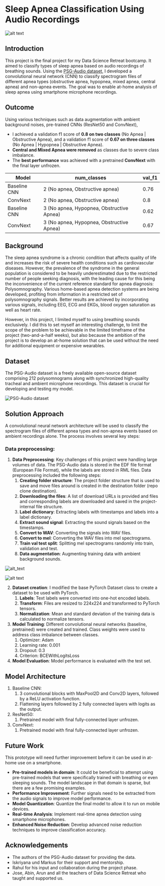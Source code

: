 # Sleep Apnea Classification Using Audio Recordings

![alt text](images/title_slide.jpg)

## Introduction
This project is the final project for my Data Science Retreat bootcamp. 
It aimed to classify types of sleep apnea based on audio recordings of breathing sounds. 
Using the [PSG-Audio dataset](https://www.nature.com/articles/s41597-021-00977-w), I developed a convolutional neural network (CNN) to classify 
spectrogram files of different apnea types (obstructive apnea, hypopnea, mixed apnea, central apnea) 
and non-apnea events. The goal was to enable at-home analysis of sleep apnea using smartphone microphone 
recordings.

## Outcome
Using various techniques such as data augmentation with ambient background noises, pre-trained CNNs (ResNet50 and ConvNext),
- I achieved a validation f1 score of **0.8 on two classes** (No Apnea | Obstructive Apnea), and a validation f1 score of **0.67 on three classes** (No Apnea | Hypopnea | Obstructive Apnea).
- **Central and Mixed Apnea were removed** as classes due to severe class imbalance.
- The **best performance** was achieved with a pretrained **ConvNext** with the final layer unfrozen.

| Model | num_classes | val_f1 |
|-|-|-|
| Baseline CNN | 2 (No apnea, Obstructive apnea) | 0.76 |
| ConvNext | 2 (No apnea, Obstructive apnea) | 0.8 |
| Baseline CNN | 3 (No apnea, Hypopnea, Obstructive Apnea) | 0.62 |
| ConvNext | 3 (No apnea, Hypopnea, Obstructive Apnea) | 0.67 |

## Background
The sleep apnea syndrome is a chronic condition that affects quality of life and increases the risk 
of severe health conditions such as cardiovascular diseases. However, the prevalence of the syndrome 
in the general population is considered to be heavily underestimated due to the restricted number of 
people seeking diagnosis, with the leading cause for this being the inconvenience of the current reference 
standard for apnea diagnosis: Polysomnography. Various home-based apnea detection systems are being 
developed, profiting from information in a restricted set of polysomnography signals. Better results are
achieved by incorporating various signals, including EEG, ECG and EKGs, blood oxygen saturation as well as
heart rate.

However, in this project, I limited myself to using breathing sounds exclusively. I did this to set myself
an interesting challenge, to limit the scope of the problem to be achievable in the limited timeframe of
the project (two-and-a-half weeks), but also because the ambition of the project is to develop an 
at-home solution that can be used without the need for additional equipment or expensive wearables.

## Dataset
The PSG-Audio dataset is a freely available open-source dataset comprising 212 polysomnograms 
along with synchronized high-quality tracheal and ambient microphone recordings. This dataset is 
crucial for developing and testing my model.

![PSG-Audio dataset](images/dataset.jpg)

## Solution Approach
A convolutional neural network architecture will be used to classify the spectrogram files of different apnea types and non-apnea events based on ambient recordings alone. The process involves several key steps:

### Data preprocessing:
1. **Data Preprocessing**: Key challenges of this project were handling large volumes of data. The PSG-Audio data is stored in the EDF file format (European File Format), while the labels are stored in RML files. Data preprocessing included the following steps:
   1. **Creating folder structure**: The project folder structure that is used to save and move files around is created in the destination folder (repo clone destination).
   2. **Downloading the files**: A list of download URLs is provided and files and corresponding labels are downloaded and saved in the project-internal file structure.
   2. **Label dictionary**: Extracting labels with timestamps and labels into a label dictionary.
   3. **Extract sound signal**: Extracting the sound signals based on the timestamps.
   4. **Convert to WAV**: Converting the signals into WAV files.
   5. **Convert to mel**: Converting the WAV files into mel spectrograms.
   6. **Train val test split**: Splitting mel spectrograms randomly into train, validation and test.
   7. **Data augmentation**: Augmenting training data with ambient background sounds.

![alt_text](images/preprocess.jpg)

![alt text](images/Slide22.jpg)

2. **Dataset creation**: I modified the base PyTorch Dataset class to create a dataset to be used with PyTorch. 
   1. **Labels**: Text labels were converted into one-hot encoded labels.
   2. **Transform**: Files are resized to 224x224 and transformed to PyTorch tensors.
   3. **Normalization**: Mean and standard deviation of the training data is calculated to normalize tensors.
3. **Model Training**: Different convolutional neural networks (baseline, pretrained) were created and trained. Class weights were used to address class imbalance between classes.
   1. Optimizer: Adam
   2. Learning rate: 0.001
   3. Dropout: 0.3
   4. Criterion: BCEWithLogitsLoss
4. **Model Evaluation**: Model performance is evaluated with the test set.

## Model Architecture
1. Baseline CNN:
   1. 3 convolutional blocks with MaxPool2D and Conv2D layers, followed by a ReLU activation function.
   2. Flattening layers followed by 2 fully connected layers with logits as the output.
2. ResNet50:
   1. Pretrained model with final fully-connected layer unfrozen.
3. ConvNext:
   1. Pretrained model with final fully-connected layer unfrozen.

## Future Work
This prototype will need further improvement before it can be used in at-home use on a smartphone.
- **Pre-trained models in domain**: It could be beneficial to attempt using pre-trained models that were specifically trained with breathing or even sleeping sounds. The model landscape in that domain is sparse, but there are a few promising examples.
- **Performance Improvement**: Further signals need to be extracted from the audio signals to improve model performance.
- **Model Quantization**: Quantize the final model to allow it to run on mobile devices.
- **Real-time Analysis**: Implement real-time apnea detection using smartphone microphones.
- **Enhanced Noise Reduction**: Develop advanced noise reduction techniques to improve classification accuracy.

## Acknowledgements
- The authors of the PSG-Audio dataset for providing the data.
- Iskriyana und Markus for their support and mentorship.
- Rahul for his input and collaboration during the project phase.
- Jose, Abin, Arun and all the teachers of Data Science Retreat who taught and supported us.
